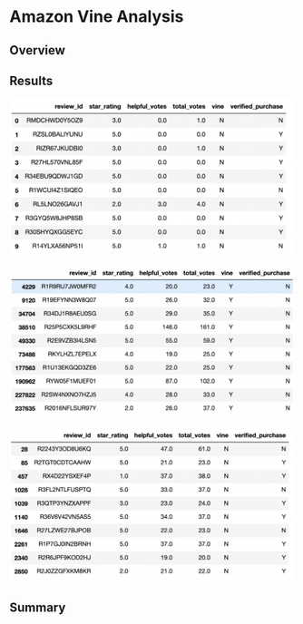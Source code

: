 # Amazon Vine Analysis

## Overview

## Results

![](images/overview_table.png)

![](images/paid_table.png)

![](images/unpaid_table.png)

## Summary
